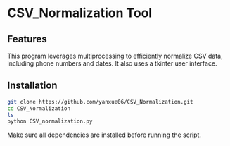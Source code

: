 # CSV_Normalization Tool 

## Features
This program leverages multiprocessing to efficiently normalize CSV data, including phone numbers and dates. It also uses a tkinter user interface. 

## Installation 
```bash
git clone https://github.com/yanxue06/CSV_Normalization.git
cd CSV_Normalization
ls
python CSV_normalization.py
```
Make sure all dependencies are installed before running the script. 
